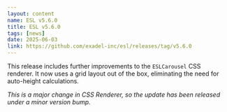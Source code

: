 ```yaml
---
layout: content
name: ESL v5.6.0
title: ESL v5.6.0
tags: [news]
date: 2025-06-03
link: https://github.com/exadel-inc/esl/releases/tag/v5.6.0
---
```


This release includes further improvements to the `ESLCarousel` CSS renderer.
It now uses a grid layout out of the box, eliminating the need for auto-height calculations.

_This is a major change in CSS Renderer, so the update has been released under a minor version bump._
